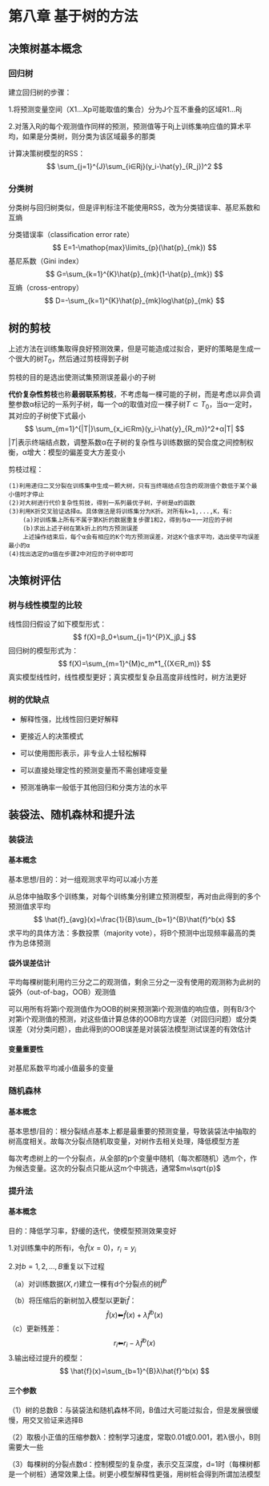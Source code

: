 # 第八章 基于树的方法



## 决策树基本概念

### 回归树

建立回归树的步骤：

1.将预测变量空间（X1...Xp可能取值的集合）分为J个互不重叠的区域R1...Rj

2.对落入Rj的每个观测值作同样的预测，预测值等于Rj上训练集响应值的算术平均，如果是分类树，则分类为该区域最多的那类

计算决策树模型的RSS：
$$
\sum_{j=1}^{J}\sum_{i∈Rj}(y_i-\hat{y}_{R_j})^2
$$

### 分类树

分类树与回归树类似，但是评判标注不能使用RSS，改为分类错误率、基尼系数和互熵

分类错误率（classification error rate）
$$
E=1-\mathop{max}\limits_{p}(\hat{p}_{mk})
$$
基尼系数（Gini index）
$$
G=\sum_{k=1}^{K}\hat{p}_{mk}(1-\hat{p}_{mk})
$$
互熵（cross-entropy）
$$
D=-\sum_{k=1}^{K}\hat{p}_{mk}log\hat{p}_{mk}
$$


## 树的剪枝

上述方法在训练集取得良好预测效果，但是可能造成过拟合，更好的策略是生成一个很大的树$T_0$，然后通过剪枝得到子树

剪枝的目的是选出使测试集预测误差最小的子树

**代价复杂性剪枝**也称**最弱联系剪枝**，不考虑每一棵可能的子树，而是考虑以非负调整参数α标记的一系列子树，每一个α的取值对应一棵子树$T⊂T_0$，当α一定时，其对应的子树使下式最小
$$
\sum_{m=1}^{|T|}\sum_{x_i∈Rm}(y_i-\hat{y}_{R_m})^2+α|T|
$$
$|T|$表示终端结点数，调整系数α在子树的复杂性与训练数据的契合度之间控制权衡，α增大：模型的偏差变大方差变小

剪枝过程：

```
(1)利用递归二叉分裂在训练集中生成一颗大树，只有当终端结点包含的观测值个数低于某个最小值时才停止
(2)对大树进行代价复杂性剪技，得到一系列最优子树，子树是α的函数
(3)利用K折交叉验证选择α。具体做法是将训练集分为K折。对所有k=1,...,K，有:
	(a)对训练集上所有不属于第K折的数据重复步骤1和2，得到与α一一对应的子树
	(b)求出上述子树在第k折上的均方预测误差
	上述操作结束后，每个α会有相应的K个均方预测误差，对这K个值求平均，选出使平均误差最小的α
(4)找出选定的α值在步骤2中对应的子树中即可
```



## 决策树评估

### 树与线性模型的比较

线性回归假设了如下模型形式：
$$
f(X)=β_0+\sum_{j=1}^{P}X_jβ_j
$$
回归树的模型形式为：
$$
f(X)=\sum_{m=1}^{M}c_m*1_{(X∈R_m)}
$$
真实模型线性时，线性模型更好；真实模型复杂且高度非线性时，树方法更好



### 树的优缺点

- 解释性强，比线性回归更好解释
- 更接近人的决策模式
- 可以使用图形表示，非专业人士轻松解释
- 可以直接处理定性的预测变量而不需创建哑变量



- 预测准确率一般低于其他回归和分类方法的水平



## 装袋法、随机森林和提升法

### 装袋法

#### 基本概念

基本思想/目的：对一组观测求平均可以减小方差

从总体中抽取多个训练集，对每个训练集分别建立预测模型，再对由此得到的多个预测值求平均
$$
\hat{f}_{avg}(x)=\frac{1}{B}\sum_{b=1}^{B}\hat{f}^b(x)
$$
求平均的具体方法：多数投票（majority vote），将B个预测中出现频率最高的类作为总体预测

#### 袋外误差估计

平均每棵树能利用约三分之二的观测值，剩余三分之一没有使用的观测称为此树的袋外（out-of-bag，OOB）观测值

可以用所有将第i个观测值作为OOB的树来预测第i个观测值的响应值，则有B/3个对第i个观测值的预测，对这些值计算总体的OOB均方误差（对回归问题）或分类误差（对分类问题），由此得到的OOB误差是对装袋法模型测试误差的有效估计

#### 变量重要性

对基尼系数平均减小值最多的变量



### 随机森林

#### 基本概念

基本思想/目的：根分裂结点基本上都是最重要的预测变量，导致装袋法中抽取的树高度相关。故每次分裂点随机取变量，对树作去相关处理，降低模型方差

每次考虑树上的一个分裂点，从全部的p个变量中随机（每次都随机）选m个，作为候选变量。这次的分裂点只能从这m个中挑选，通常$m≈\sqrt{p}$



### 提升法

#### 基本概念

目的：降低学习率，舒缓的迭代，使模型预测效果变好

1.对训练集中的所有i，令$\hat{f}(x=0)$，$r_i=y_i$

2.对$b=1,2,...,B$重复以下过程

​	（a）对训练数据$(X,r)$建立一棵有d个分裂点的树$\hat{f}^b$

​	（b）将压缩后的新树加入模型以更新$\hat{f}$：
$$
\hat{f}(x)⬅\hat{f}(x)+λ\hat{f}^b(x)
$$
​	（c）更新残差：
$$
r_i⬅r_i-λ\hat{f}^b(x)
$$
3.输出经过提升的模型：
$$
\hat{f}(x)=\sum_{b=1}^{B}λ\hat{f}^b(x)
$$

#### 三个参数

（1）树的总数B：与装袋法和随机森林不同，B值过大可能过拟合，但是发展很缓慢，用交叉验证来选择B

（2）取极小正值的压缩参数λ：控制学习速度，常取0.01或0.001，若λ很小，B则需要大一些

（3）每棵树的分裂点数d：控制模型的复杂度，表示交互深度，d=1时（每棵树都是一个树桩）通常效果上佳。树更小模型解释性更强，用树桩会得到所谓加法模型